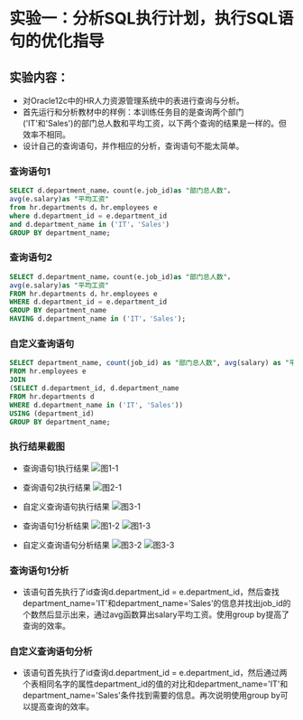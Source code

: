 # 实验一：分析SQL执行计划，执行SQL语句的优化指导
## 实验内容：
- 对Oracle12c中的HR人力资源管理系统中的表进行查询与分析。
- 首先运行和分析教材中的样例：本训练任务目的是查询两个部门('IT'和'Sales')的部门总人数和平均工资，以下两个查询的结果是一样的。但效率不相同。
- 设计自己的查询语句，并作相应的分析，查询语句不能太简单。
### 查询语句1
~~~sql
SELECT d.department_name，count(e.job_id)as "部门总人数"，
avg(e.salary)as "平均工资"
from hr.departments d，hr.employees e
where d.department_id = e.department_id
and d.department_name in ('IT'，'Sales')
GROUP BY department_name;
~~~

### 查询语句2
~~~sql
SELECT d.department_name，count(e.job_id)as "部门总人数"，
avg(e.salary)as "平均工资"
FROM hr.departments d，hr.employees e
WHERE d.department_id = e.department_id
GROUP BY department_name
HAVING d.department_name in ('IT'，'Sales');
~~~

### 自定义查询语句
~~~sql
SELECT department_name, count(job_id) as "部门总人数", avg(salary) as "平均工资"
FROM hr.employees e
JOIN
(SELECT d.department_id, d.department_name
FROM hr.departments d
WHERE d.department_name in ('IT', 'Sales'))
USING (department_id)
GROUP BY department_name;
~~~
### 执行结果截图
- 查询语句1执行结果
![图1-1](https://github.com/TenThousandflower/Oracle/blob/master/test1/img/1-1.png) 

- 查询语句2执行结果
![图2-1](https://github.com/TenThousandflower/Oracle/blob/master/test1/img/2-1.png)

- 自定义查询语句执行结果
![图3-1](https://github.com/TenThousandflower/Oracle/blob/master/test1/img/3-1.png)

- 查询语句1分析结果
![图1-2](https://github.com/TenThousandflower/Oracle/blob/master/test1/img/1-2.png)
![图1-3](https://github.com/TenThousandflower/Oracle/blob/master/test1/img/1-3.png)

- 自定义查询语句分析结果
![图3-2](https://github.com/TenThousandflower/Oracle/blob/master/test1/img/3-2.png)
![图3-3](https://github.com/TenThousandflower/Oracle/blob/master/test1/img/3-3.png)
### 查询语句1分析
- 该语句首先执行了id查询d.department_id = e.department_id，然后查找department_name='IT'和department_name='Sales'的信息并找出job_id的个数然后显示出来，通过avg函数算出salary平均工资。使用group by提高了查询的效率。
### 自定义查询语句分析
- 该语句首先执行了id查询d.department_id = e.department_id，然后通过两个表相同名字的属性department_id的值的对比和department_name='IT'和department_name='Sales'条件找到需要的信息。再次说明使用group by可以提高查询的效率。
